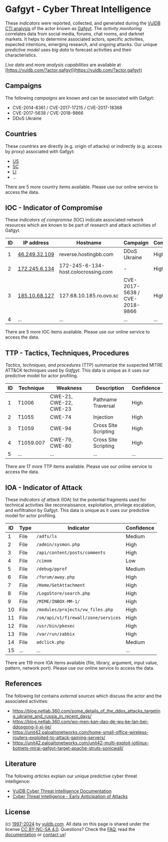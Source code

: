 # Gafgyt - Cyber Threat Intelligence

These _indicators_ were reported, collected, and generated during the [VulDB CTI analysis](https://vuldb.com/?kb.cti) of the actor known as [Gafgyt](https://vuldb.com/?actor.gafgyt). The _activity monitoring_ correlates data from social media, forums, chat rooms, and darknet markets. It helps to determine associated actors, specific activities, expected intentions, emerging research, and ongoing attacks. Our unique _predictive model_ uses _big data_ to forecast activities and their characteristics.

_Live data_ and more _analysis capabilities_ are available at [https://vuldb.com/?actor.gafgyt](https://vuldb.com/?actor.gafgyt)

## Campaigns

The following _campaigns_ are known and can be associated with Gafgyt:

* CVE-2014-8361 / CVE-2017-17215 / CVE-2017-18368
* CVE-2017-5638 / CVE-2018-9866
* DDoS Ukraine

## Countries

These _countries_ are directly (e.g. origin of attacks) or indirectly (e.g. access by proxy) associated with Gafgyt:

* [US](https://vuldb.com/?country.us)
* [SC](https://vuldb.com/?country.sc)
* [LI](https://vuldb.com/?country.li)
* ...

There are 5 more country items available. Please use our online service to access the data.

## IOC - Indicator of Compromise

These _indicators of compromise_ (IOC) indicate associated network resources which are known to be part of research and attack activities of Gafgyt.

ID | IP address | Hostname | Campaign | Confidence
-- | ---------- | -------- | -------- | ----------
1 | [46.249.32.109](https://vuldb.com/?ip.46.249.32.109) | reverse.hostingbb.com | DDoS Ukraine | High
2 | [172.245.6.134](https://vuldb.com/?ip.172.245.6.134) | 172-245-6-134-host.colocrossing.com | - | High
3 | [185.10.68.127](https://vuldb.com/?ip.185.10.68.127) | 127.68.10.185.ro.ovo.sc | CVE-2017-5638 / CVE-2018-9866 | High
4 | ... | ... | ... | ...

There are 5 more IOC items available. Please use our online service to access the data.

## TTP - Tactics, Techniques, Procedures

_Tactics, techniques, and procedures_ (TTP) summarize the suspected MITRE ATT&CK techniques used by _Gafgyt_. This data is unique as it uses our predictive model for actor profiling.

ID | Technique | Weakness | Description | Confidence
-- | --------- | -------- | ----------- | ----------
1 | T1006 | CWE-21, CWE-22, CWE-23 | Pathname Traversal | High
2 | T1055 | CWE-74 | Injection | High
3 | T1059 | CWE-94 | Cross Site Scripting | High
4 | T1059.007 | CWE-79, CWE-80 | Cross Site Scripting | High
5 | ... | ... | ... | ...

There are 17 more TTP items available. Please use our online service to access the data.

## IOA - Indicator of Attack

These _indicators of attack_ (IOA) list the potential fragments used for technical activities like reconnaissance, exploitation, privilege escalation, and exfiltration by Gafgyt. This data is unique as it uses our predictive model for actor profiling.

ID | Type | Indicator | Confidence
-- | ---- | --------- | ----------
1 | File | `/adfs/ls` | Medium
2 | File | `/admin/sysmon.php` | High
3 | File | `/api/content/posts/comments` | High
4 | File | `/cimom` | Low
5 | File | `/debug/pprof` | Medium
6 | File | `/forum/away.php` | High
7 | File | `/Home/GetAttachment` | High
8 | File | `/LogoStore/search.php` | High
9 | File | `/MIME/INBOX-MM-1/` | High
10 | File | `/modules/projects/vw_files.php` | High
11 | File | `/sm/api/v1/firewall/zone/services` | High
12 | File | `/usr/bin/pkexec` | High
13 | File | `/var/run/zabbix` | High
14 | File | `adclick.php` | Medium
15 | ... | ... | ...

There are 119 more IOA items available (file, library, argument, input value, pattern, network port). Please use our online service to access the data.

## References

The following list contains _external sources_ which discuss the actor and the associated activities:

* https://blog.netlab.360.com/some_details_of_the_ddos_attacks_targeting_ukraine_and_russia_in_recent_days/
* https://blog.netlab.360.com/wo-men-kan-dao-de-wu-ke-lan-bei-ddosgong-ji-xi-jie/
* https://unit42.paloaltonetworks.com/home-small-office-wireless-routers-exploited-to-attack-gaming-servers/
* https://unit42.paloaltonetworks.com/unit42-multi-exploit-iotlinux-botnets-mirai-gafgyt-target-apache-struts-sonicwall/

## Literature

The following _articles_ explain our unique predictive cyber threat intelligence:

* [VulDB Cyber Threat Intelligence Documentation](https://vuldb.com/?kb.cti)
* [Cyber Threat Intelligence - Early Anticipation of Attacks](https://www.scip.ch/en/?labs.20201022)

## License

(c) [1997-2024](https://vuldb.com/?kb.changelog) by [vuldb.com](https://vuldb.com/?kb.about). All data on this page is shared under the license [CC BY-NC-SA 4.0](https://creativecommons.org/licenses/by-nc-sa/4.0/). Questions? Check the [FAQ](https://vuldb.com/?kb.faq), read the [documentation](https://vuldb.com/?kb) or [contact us](https://vuldb.com/?contact)!
